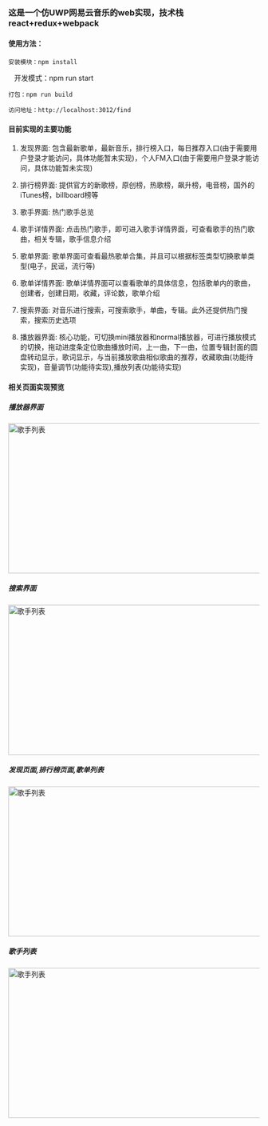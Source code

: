 ### 这是一个仿UWP网易云音乐的web实现，技术栈react+redux+webpack

#### 使用方法：
    安装模块：npm install  
    
    开发模式：npm run start  

    打包：npm run build
    
    访问地址：http://localhost:3012/find

 #### 目前实现的主要功能
 
 1. 发现界面: 包含最新歌单，最新音乐，排行榜入口，每日推荐入口(由于需要用户登录才能访问，具体功能暂未实现)，个人FM入口(由于需要用户登录才能访问，具体功能暂未实现)
 
 2. 排行榜界面: 提供官方的新歌榜，原创榜，热歌榜，飙升榜，电音榜，国外的iTunes榜，billboard榜等
 
 3. 歌手界面: 热门歌手总览
 
 4. 歌手详情界面: 点击热门歌手，即可进入歌手详情界面，可查看歌手的热门歌曲，相关专辑，歌手信息介绍
 
 4. 歌单界面: 歌单界面可查看最热歌单合集，并且可以根据标签类型切换歌单类型(电子，民谣，流行等)
 
 5. 歌单详情界面: 歌单详情界面可以查看歌单的具体信息，包括歌单内的歌曲，创建者，创建日期，收藏，评论数，歌单介绍
 
 6. 搜索界面: 对音乐进行搜索，可搜索歌手，单曲，专辑。此外还提供热门搜索，搜索历史选项
 
 7. 播放器界面: 核心功能，可切换mini播放器和normal播放器，可进行播放模式的切换，拖动进度条定位歌曲播放时间，上一曲，下一曲，位置专辑封面的圆盘转动显示，歌词显示，与当前播放歌曲相似歌曲的推荐，收藏歌曲(功能待实现)，音量调节(功能待实现),播放列表(功能待实现)
 
#### 相关页面实现预览

##### 播放器界面

<img src="https://github.com/FCMore/redMuisc/blob/master/netMusicImages/redMusic.gif" width = "700" height = "300" alt="歌手列表" align=center />


##### 搜索界面

<img src="https://github.com/FCMore/redMuisc/blob/master/netMusicImages/redMusic03.gif" width = "600" height = "300" alt="歌手列表" align=center />


##### 发现页面,排行榜页面,歌单列表

<img src="https://github.com/FCMore/redMuisc/blob/master/netMusicImages/redMusic02.gif" width = "600" height = "300" alt="歌手列表" align=center />


##### 歌手列表

<img src="https://github.com/FCMore/redMuisc/blob/master/netMusicImages/%E5%BE%AE%E4%BF%A1%E5%9B%BE%E7%89%87_20171116102144.png" width = "600" height = "300" alt="歌手列表" align=center />
